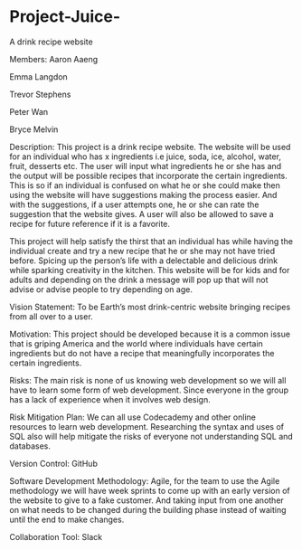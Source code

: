 # Project-Juice-
A drink recipe website 



Members: Aaron Aaeng

Emma Langdon

Trevor Stephens

Peter Wan

Bryce Melvin



Description: This project is a drink recipe website. 
The website will be used for an individual who has x ingredients i.e juice, soda, ice, alcohol, water, fruit, desserts etc. 
The user will input what ingredients he or she has and the output will be possible recipes that incorporate the certain ingredients. 
This is so if an individual is confused on what he or she could make then using the website will have suggestions making the process easier. 
And with the suggestions, if a user attempts one, he or she can rate the suggestion that the website gives. 
A user will also be allowed to save a recipe for future reference if it is a favorite. 

This project will help satisfy the thirst that an individual has while having the individual create and try a new recipe that he or she may not have tried before. 
Spicing up the person’s life with a delectable and delicious drink while sparking creativity in the kitchen. This website will be for kids and for adults and 
depending on the drink a message will pop up that will not advise or advise people to try depending on age.

	 

Vision Statement: To be Earth’s most drink-centric website bringing recipes from all over to a user.



Motivation: This project should be developed because it is a common issue that is griping America and the world where individuals have certain ingredients but do not have a recipe that meaningfully incorporates the certain ingredients.



Risks: The main risk is none of us knowing web development so we will all have to learn some form of web development. Since everyone in the group has a lack of experience when it involves web design. 



Risk Mitigation Plan: We can all use Codecademy and other online resources to learn web development. Researching the syntax and uses of SQL also will help mitigate the risks of everyone not understanding SQL and databases. 



Version Control: GitHub 



Software Development Methodology: Agile, for the team to use the Agile methodology we will have week sprints to come up 
with an early version of the website to give to a fake customer. And taking input from one another on what needs to be changed during the building phase instead
of waiting until the end to make changes.



Collaboration Tool: Slack 



